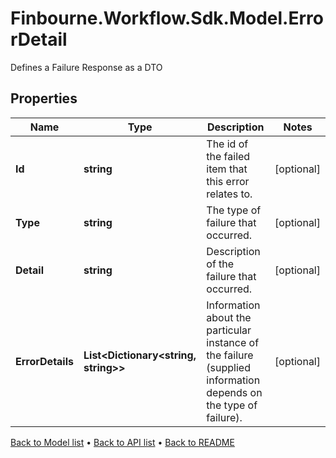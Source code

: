 # Finbourne.Workflow.Sdk.Model.ErrorDetail
Defines a Failure Response as a DTO

## Properties

Name | Type | Description | Notes
------------ | ------------- | ------------- | -------------
**Id** | **string** | The id of the failed item that this error relates to. | [optional] 
**Type** | **string** | The type of failure that occurred. | [optional] 
**Detail** | **string** | Description of the failure that occurred. | [optional] 
**ErrorDetails** | **List&lt;Dictionary&lt;string, string&gt;&gt;** | Information about the particular instance of the failure (supplied information depends on the type of failure). | [optional] 

[Back to Model list](../README.md#documentation-for-models) &#8226; [Back to API list](../README.md#documentation-for-api-endpoints) &#8226; [Back to README](../README.md)

